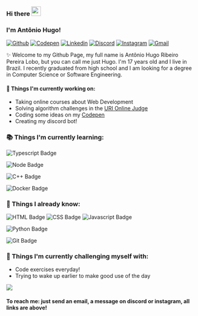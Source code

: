 ### Hi there <img src="https://i.imgur.com/u8HivgI.gif" width="25px">

### I'm Antônio Hugo!

[![Github](https://img.shields.io/static/v1?label=&message=Github&color=black&style=flat-square&logo=github)](https://github.com/hugorplobo)
[![Codepen](https://img.shields.io/static/v1?label=&message=Codepen&color=1E1F26&style=flat-square&logo=codepen)](https://codepen.io/knexx)
[![Linkedin](https://img.shields.io/static/v1?label=Linkedin&labelColor=0E7FBF&&message=Soon&color=555555&style=flat-square&logo=linkedin&logoColor=white)](#)
[![Discord](https://img.shields.io/static/v1?label=Discord&labelColor=6E85D3&message=@knexx%237789&color=555555&style=flat-square&logo=discord&logoColor=white)](#)
[![Instagram](https://img.shields.io/static/v1?label=&message=Instagram&color=E41E52&style=flat-square&logo=instagram&logoColor=white)](https://www.instagram.com/hugoo.js)
[![Gmail](https://img.shields.io/static/v1?label=Gmail&labelColor=EA0008&message=hugorplobo@gmail.com&color=555555&style=flat-square&logo=gmail&logoColor=white)](mailto:hugorplobo@gmail.com)

:sparkles: Welcome to my Github Page, my full name is Antônio Hugo Ribeiro Pereira Lobo, but you can call me just Hugo. I'm 17 years old and I live in Brazil. I recently graduated from high school and I am looking for a degree in Computer Science or Software Engineering.

#### :hammer: Things I'm currently working on:
- Taking online courses about Web Development
- Solving algorithm challenges in the [URI Online Judge](https://www.urionlinejudge.com.br/judge/en/profile/524595)
- Coding some ideas on my [Codepen](https://codepen.io/knexx)
- Creating my discord bot!

### :books: Things I'm currently learning:
  ![Typescript Badge](https://img.shields.io/badge/TypeScript-007ACC?style=for-the-badge&logo=typescript&logoColor=white)
  
  ![Node Badge](https://img.shields.io/badge/Node.js-43853D?style=for-the-badge&logo=node.js&logoColor=white)
  
  ![C++ Badge](https://img.shields.io/badge/C%2B%2B-00599C?style=for-the-badge&logo=c%2B%2B&logoColor=white)
  
  ![Docker Badge](https://img.shields.io/badge/Docker-2CA5E0?style=for-the-badge&logo=docker&logoColor=white)

### :brain: Things I already know:
  ![HTML Badge](https://img.shields.io/badge/HTML5-E34F26?style=for-the-badge&logo=html5&logoColor=white)
  ![CSS Badge](https://img.shields.io/badge/CSS3-1572B6?style=for-the-badge&logo=css3&logoColor=white)
  ![Javascript Badge](https://img.shields.io/badge/JavaScript-323330?style=for-the-badge&logo=javascript&logoColor=F7DF1E)
  
  ![Python Badge](https://img.shields.io/badge/Python-3776AB?style=for-the-badge&logo=python&logoColor=white)
  
  ![Git Badge](https://img.shields.io/badge/Git-F05032?style=for-the-badge&logo=git&logoColor=white)
  
### :muscle: Things I'm currently challenging myself with:
- Code exercises everyday!
- Trying to wake up earlier to make good use of the day


<img src="https://github-readme-stats.vercel.app/api?username=hugorplobo&show_icons=true&hide_border=true&theme=dracula">


#### To reach me: just send an email, a message on discord or instagram, all links are above!
